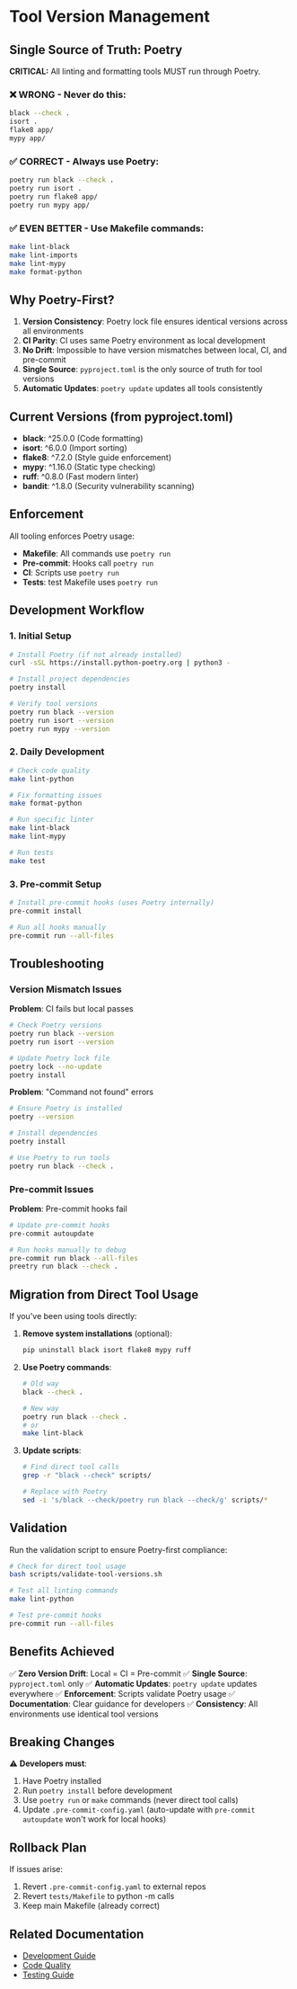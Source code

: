 # Tool Version Management

## Single Source of Truth: Poetry

**CRITICAL:** All linting and formatting tools MUST run through Poetry.

### ❌ WRONG - Never do this:

```bash
black --check .
isort .
flake8 app/
mypy app/
```

### ✅ CORRECT - Always use Poetry:

```bash
poetry run black --check .
poetry run isort .
poetry run flake8 app/
poetry run mypy app/
```

### ✅ EVEN BETTER - Use Makefile commands:

```bash
make lint-black
make lint-imports
make lint-mypy
make format-python
```

## Why Poetry-First?

1. **Version Consistency**: Poetry lock file ensures identical versions across all environments
2. **CI Parity**: CI uses same Poetry environment as local development
3. **No Drift**: Impossible to have version mismatches between local, CI, and pre-commit
4. **Single Source**: `pyproject.toml` is the only source of truth for tool versions
5. **Automatic Updates**: `poetry update` updates all tools consistently

## Current Versions (from pyproject.toml)

- **black**: ^25.0.0 (Code formatting)
- **isort**: ^6.0.0 (Import sorting)
- **flake8**: ^7.2.0 (Style guide enforcement)
- **mypy**: ^1.16.0 (Static type checking)
- **ruff**: ^0.8.0 (Fast modern linter)
- **bandit**: ^1.8.0 (Security vulnerability scanning)

## Enforcement

All tooling enforces Poetry usage:

- **Makefile**: All commands use `poetry run`
- **Pre-commit**: Hooks call `poetry run`
- **CI**: Scripts use `poetry run`
- **Tests**: test Makefile uses `poetry run`

## Development Workflow

### 1. Initial Setup

```bash
# Install Poetry (if not already installed)
curl -sSL https://install.python-poetry.org | python3 -

# Install project dependencies
poetry install

# Verify tool versions
poetry run black --version
poetry run isort --version
poetry run mypy --version
```

### 2. Daily Development

```bash
# Check code quality
make lint-python

# Fix formatting issues
make format-python

# Run specific linter
make lint-black
make lint-mypy

# Run tests
make test
```

### 3. Pre-commit Setup

```bash
# Install pre-commit hooks (uses Poetry internally)
pre-commit install

# Run all hooks manually
pre-commit run --all-files
```

## Troubleshooting

### Version Mismatch Issues

**Problem**: CI fails but local passes

```bash
# Check Poetry versions
poetry run black --version
poetry run isort --version

# Update Poetry lock file
poetry lock --no-update
poetry install
```

**Problem**: "Command not found" errors

```bash
# Ensure Poetry is installed
poetry --version

# Install dependencies
poetry install

# Use Poetry to run tools
poetry run black --check .
```

### Pre-commit Issues

**Problem**: Pre-commit hooks fail

```bash
# Update pre-commit hooks
pre-commit autoupdate

# Run hooks manually to debug
pre-commit run black --all-files
preetry run black --check .
```

## Migration from Direct Tool Usage

If you've been using tools directly:

1. **Remove system installations** (optional):

   ```bash
   pip uninstall black isort flake8 mypy ruff
   ```

2. **Use Poetry commands**:

   ```bash
   # Old way
   black --check .

   # New way
   poetry run black --check .
   # or
   make lint-black
   ```

3. **Update scripts**:

   ```bash
   # Find direct tool calls
   grep -r "black --check" scripts/

   # Replace with Poetry
   sed -i 's/black --check/poetry run black --check/g' scripts/*
   ```

## Validation

Run the validation script to ensure Poetry-first compliance:

```bash
# Check for direct tool usage
bash scripts/validate-tool-versions.sh

# Test all linting commands
make lint-python

# Test pre-commit hooks
pre-commit run --all-files
```

## Benefits Achieved

✅ **Zero Version Drift**: Local = CI = Pre-commit
✅ **Single Source**: `pyproject.toml` only
✅ **Automatic Updates**: `poetry update` updates everywhere
✅ **Enforcement**: Scripts validate Poetry usage
✅ **Documentation**: Clear guidance for developers
✅ **Consistency**: All environments use identical tool versions

## Breaking Changes

⚠️ **Developers must**:

1. Have Poetry installed
2. Run `poetry install` before development
3. Use `poetry run` or `make` commands (never direct tool calls)
4. Update `.pre-commit-config.yaml` (auto-update with `pre-commit autoupdate` won't work for local hooks)

## Rollback Plan

If issues arise:

1. Revert `.pre-commit-config.yaml` to external repos
2. Revert `tests/Makefile` to python -m calls
3. Keep main Makefile (already correct)

## Related Documentation

- [Development Guide](DEVELOPMENT_GUIDE.md)
- [Code Quality](CODE_QUALITY.md)
- [Testing Guide](../testing/TESTING_BEST_PRACTICES.md)
